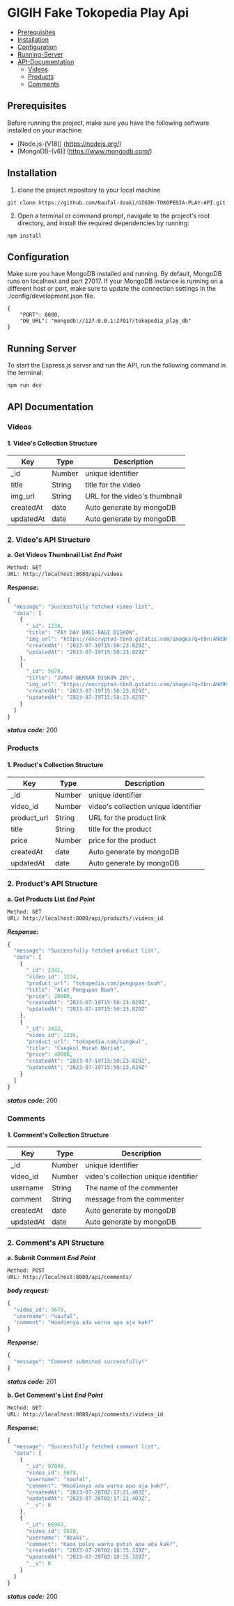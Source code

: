 
# GIGIH Fake Tokopedia Play Api 

* [Prerequisites](#prerequisites)
* [Installation](#installation)
* [Configuration](#configuration)
* [Running-Server](#running-server)
* [API-Documentation](#api-documentation)
  * [Videos](#videos)
  * [Products](#products)
  * [Comments](#comments)


## Prerequisites
Before running the project, make sure you have the following software installed on your machine:
 * [Node.js-(V18)] (https://nodejs.org/)
 * [MongoDB-(v6)] (https://www.mongodb.com/)


## Installation
1. clone the project repository to your local machine
```
git clone https://github.com/Naufal-dzaki/GIGIH-TOKOPEDIA-PLAY-API.git
```
2. Open a terminal or command prompt, navigate to the project's root directory, and install the required dependencies by running:
```
npm install
```


## Configuration
Make sure you have MongoDB installed and running. By default, MongoDB runs on localhost and port 27017. If your MongoDB instance is running on a different host or port, make sure to update the connection settings in the ./config/development.json file.
```
{
    "PORT": 8080,
    "DB_URL": "mongodb://127.0.0.1:27017/tokopedia_play_db"
}
```


## Running Server
To start the Express.js server and run the API, run the following command in the terminal:
```
npm run dev
```


## API Documentation

### Videos

#### 1. Video's Collection Structure
| Key | Type | Description |
| --- | ------|-------------|
| _id | Number | unique identifier |
| title | String | title for the video |
| img_url | String | URL for the video's thumbnail |
| createdAt | date | Auto generate by mongoDB |
| updatedAt | date | Auto generate by mongoDB |

### 2. Video's API Structure
**a. Get Videos Thumbnail List**
***End Point***
```bash
Method: GET
URL: http://localhost:8080/api/videos
```

***Response:***
```js
{
  "message": "Successfully fetched video list",
  "data": [
    {
      "_id": 1234,
      "title": "PAY DAY BAGI-BAGI DISKON",
      "img_url": "https://encrypted-tbn0.gstatic.com/images?q=tbn:ANd9GcRzKeRcGiOBkpjuegjMY8_ZXBZzFspd-eSnTA&usqp=CAU",
      "createdAt": "2023-07-19T15:50:23.829Z",
      "updatedAt": "2023-07-19T15:50:23.829Z"
    },
    {
      "_id": 5678,
      "title": "JUMAT BERKAH DISKON 20%",
      "img_url": "https://encrypted-tbn0.gstatic.com/images?q=tbn:ANd9GcRzKeRcGiOBkpjuegjMY8_ZXBZzFspd-eSnTA&usqp=CAU",
      "createdAt": "2023-07-19T15:50:23.829Z",
      "updatedAt": "2023-07-19T15:50:23.829Z"
    }
  ]
}
```

***status code:*** 200

### Products

#### 1. Product's Collection Structure
| Key | Type | Description |
| --- | ------|-------------|
| _id | Number | unique identifier |
| video_id | Number | video's collection unique identifier |
| product_url | String | URL for the product link |
| title | String | title for the product |
| price | Number | price for the product |
| createdAt | date | Auto generate by mongoDB |
| updatedAt | date | Auto generate by mongoDB |

### 2. Product's API Structure
**a. Get Products List**
***End Point***
```bash
Method: GET
URL: http://localhost:8080/api/products/:videos_id
```

***Response:***
```js
{
  "message": "Successfully fetched product list",
  "data": [
    {
      "_id": 2341,
      "video_id": 1234,
      "product_url": "tokopedia.com/pengupas-buah",
      "title": "Alat Pengupas Buah",
      "price": 20000,
      "createdAt": "2023-07-19T15:50:23.829Z",
      "updatedAt": "2023-07-19T15:50:23.829Z"
    },
    {
      "_id": 3412,
      "video_id": 1234,
      "product_url": "tokopedia.com/cangkul",
      "title": "Cangkul Murah Meriah",
      "price": 40000,
      "createdAt": "2023-07-19T15:50:23.829Z",
      "updatedAt": "2023-07-19T15:50:23.829Z"
    }
  ]
}
```

***status code:*** 200

### Comments

#### 1. Comment's Collection Structure
| Key | Type | Description |
| --- | ------|-------------|
| _id | Number | unique identifier |
| video_id | Number | video's collection unique identifier |
| username | String | The name of the commenter |
| comment | String | message from the commenter |
| createdAt | date | Auto generate by mongoDB |
| updatedAt | date | Auto generate by mongoDB |

### 2. Comment's API Structure
**a. Submit Comment**
***End Point***
```bash
Method: POST
URL: http://localhost:8080/api/comments/
```

***body request:***
```js
{
  "video_id": 5678,
  "username": "naufal",
  "comment": "Hoodienya ada warna apa aja kak?"
}
```

***Response:***
```js
{
  "message": "Comment submited successfully!"
}
```

***status code:*** 201

**b. Get Comment's List**
***End Point***
```bash
Method: GET
URL: http://localhost:8080/api/comments/:videos_id
```

***Response:***
```js
{
  "message": "Successfully fetched comment list",
  "data": [
    {
      "_id": 97040,
      "video_id": 5678,
      "username": "naufal",
      "comment": "Hoodienya ada warna apa aja kak?",
      "createdAt": "2023-07-28T02:17:21.403Z",
      "updatedAt": "2023-07-28T02:17:21.403Z",
      "__v": 0
    },
    {
      "_id": 66963,
      "video_id": 5678,
      "username": "dzaki",
      "comment": "Kaos polos warna putih apa ada kak?",
      "createdAt": "2023-07-28T02:18:35.339Z",
      "updatedAt": "2023-07-28T02:18:35.339Z",
      "__v": 0
    }
  ]
}
```

***status code:*** 200
